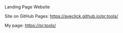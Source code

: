Landing Page Website

Site on GitHub Pages: https://aveclick.github.io/pr.tools/

My page: https://pr.tools/
